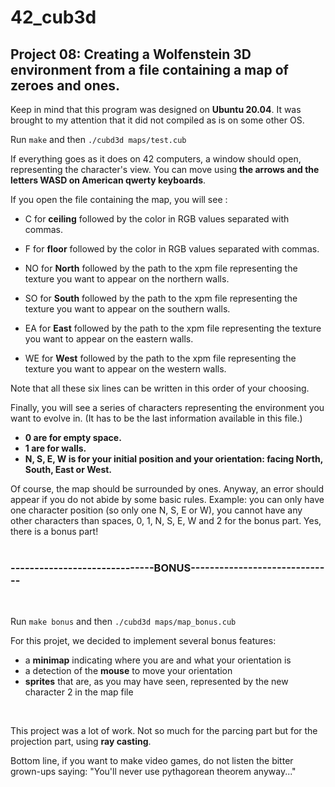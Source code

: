 # 42_cub3d

## Project 08: Creating a Wolfenstein 3D environment from a file containing a map of zeroes and ones.

Keep in mind that this program was designed on **Ubuntu 20.04**. It was brought to my attention that it did not compiled as is on some other OS.
</br>

Run ```make``` and then ```./cubd3d maps/test.cub```
</br>

If everything goes as it does on 42 computers, a window should open, representing the character's view.
You can move using **the arrows and the letters WASD on American qwerty keyboards**.
</br>

If you open the file containing the map, you will see :

* C for **ceiling** followed by the color in RGB values separated with commas.
* F for **floor** followed by the color in RGB values separated with commas.

* NO for **North** followed by the path to the xpm file representing the texture you want to appear on the northern walls.
* SO for **South** followed by the path to the xpm file representing the texture you want to appear on the southern walls.
* EA for **East** followed by the path to the xpm file representing the texture you want to appear on the eastern walls.
* WE for **West** followed by the path to the xpm file representing the texture you want to appear on the western walls.

Note that all these six lines can be written in this order of your choosing.
</br>

Finally, you will see a series of characters representing the environment you want to evolve in. (It has to be the last information available in this file.)
* **0 are for empty space.**
* **1 are for walls.**
* **N, S, E, W is for your initial position and your orientation: facing North, South, East or West.**

Of course, the map should be surrounded by ones. Anyway, an error should appear if you do not abide by some basic rules.
Example: you can only have one character position (so only one N, S, E or W), you cannot have any other characters than spaces, 0, 1, N, S, E, W and 2 for the bonus part. Yes, there is a bonus part!
</br>
</br>

### ------------------------------BONUS------------------------------
</br>

Run ```make bonus``` and then ```./cubd3d maps/map_bonus.cub```
</br>

For this projet, we decided to implement several bonus features:
* a **minimap** indicating where you are and what your orientation is
* a detection of the **mouse** to move your orientation
* **sprites** that are, as you may have seen, represented by the new character 2 in the map file
</br>

This project was a lot of work. Not so much for the parcing part but for the projection part, using **ray casting**.
</br>

Bottom line, if you want to make video games, do not listen the bitter grown-ups saying: "You'll never use pythagorean theorem anyway..."
